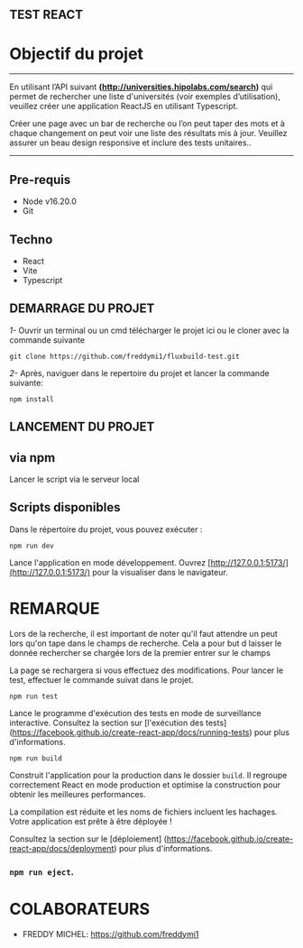 ## TEST REACT

# Objectif du projet

***
En utilisant l’API suivant **(http://universities.hipolabs.com/search)** qui permet de rechercher une
liste d'universités (voir exemples d’utilisation), veuillez créer une application ReactJS en
utilisant Typescript.

Créer une page avec un bar de recherche ou l’on peut taper des mots et à chaque changement
on peut voir une liste des résultats mis à jour. Veuillez assurer un beau design responsive et
inclure des tests unitaires..
***

## Pre-requis
- Node v16.20.0
- Git

## Techno

- React
- Vite
- Typescript

## DEMARRAGE DU PROJET

*1-* Ouvrir un terminal ou un cmd télécharger le projet ici ou le cloner avec la commande suivante

    git clone https://github.com/freddymi1/fluxbuild-test.git

*2-* Après, naviguer dans le repertoire du projet et lancer la commande suivante:

    
    npm install
    
## LANCEMENT DU PROJET
## via npm

Lancer le script via le serveur local
## Scripts disponibles

Dans le répertoire du projet, vous pouvez exécuter :

    npm run dev


Lance l'application en mode développement.
Ouvrez [http://127.0.0.1:5173/](http://127.0.0.1:5173/) pour la visualiser dans le navigateur.


# REMARQUE
Lors de la recherche, 
il est important de noter qu'il faut attendre un peut lors qu'on tape dans le champs de recherche.
Cela a pour but d laisser le donnée rechercher se chargée lors de la premier entrer sur le champs

La page se rechargera si vous effectuez des modifications.
Pour lancer le test, effectuer le commande suivat dans le projet.

    npm run test

Lance le programme d'exécution des tests en mode de surveillance interactive.
Consultez la section sur [l'exécution des tests] (https://facebook.github.io/create-react-app/docs/running-tests) pour plus d'informations.

    npm run build

Construit l'application pour la production dans le dossier `build`.
Il regroupe correctement React en mode production et optimise la construction pour obtenir les meilleures performances.

La compilation est réduite et les noms de fichiers incluent les hachages.
Votre application est prête à être déployée !

Consultez la section sur le [déploiement] (https://facebook.github.io/create-react-app/docs/deployment) pour plus d'informations.

### `npm run eject`.

# COLABORATEURS
* FREDDY MICHEL: https://github.com/freddymi1